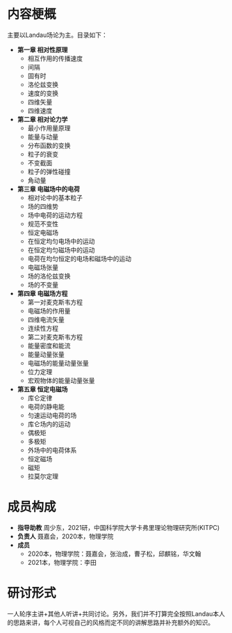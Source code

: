 # 内容梗概
主要以Landau场论为主。目录如下：
- **第一章 相对性原理**
    - 相互作用的传播速度
    - 间隔
    - 固有时
    - 洛伦兹变换
    - 速度的变换
    - 四维矢量
    - 四维速度
- **第二章 相对论力学**
    - 最小作用量原理
    - 能量与动量
    - 分布函数的变换
    - 粒子的衰变
    - 不变截面
    - 粒子的弹性碰撞
    - 角动量
- **第三章 电磁场中的电荷**
    - 相对论中的基本粒子
    - 场的四维势
    - 场中电荷的运动方程
    - 规范不变性
    - 恒定电磁场
    - 在恒定均匀电场中的运动
    - 在恒定均匀磁场中的运动
    - 电荷在均匀恒定的电场和磁场中的运动
    - 电磁场张量
    - 场的洛伦兹变换
    - 场的不变量
- **第四章 电磁场方程**
    - 第一对麦克斯韦方程
    - 电磁场的作用量
    - 四维电流矢量
    - 连续性方程
    - 第二对麦克斯韦方程
    - 能量密度和能流
    - 能量动量张量
    - 电磁场的能量动量张量
    - 位力定理
    - 宏观物体的能量动量张量
- **第五章 恒定电磁场**
    - 库仑定律
    - 电荷的静电能
    - 匀速运动电荷的场
    - 库仑场内的运动
    - 偶极矩
    - 多极矩
    - 外场中的电荷体系
    - 恒定磁场
    - 磁矩
    - 拉莫尔定理

# 成员构成
- **指导助教** 周少东，2021研，中国科学院大学卡弗里理论物理研究所(KITPC)
- **负责人** 聂嘉会，2020本，物理学院
- **成员**  
    - 2020本，物理学院：聂嘉会，张治成，曹子松，邱麒铭，华文翰
    - 2021本，物理学院：李田
# 研讨形式
一人轮序主讲+其他人听讲+共同讨论。另外，我们并不打算完全按照Landau本人的思路来讲，每个人可视自己的风格而定不同的讲解思路并补充额外的知识。


